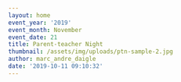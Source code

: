 ```yaml
---
layout: home
event_year: '2019'
event_month: November
event_date: 21
title: Parent-teacher Night
thumbnail: /assets/img/uploads/ptn-sample-2.jpg
author: marc_andre_daigle
date: '2019-10-11 09:10:32'
---
```


